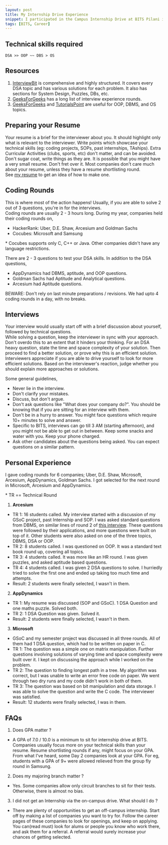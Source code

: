 ```yaml
---
layout: post
title: My Internship Drive Experience
snippet: I participated in the Campus Internship Drive at BITS Pilani in September '18. This post summarizes my experience and how can one prepare for it
tags: [BITS, Career]
---
```



## Technical skills required
```
DSA >> OOP ~~ DBS > OS
```

## Resources
1. [InterviewBit](https://www.interviewbit.com/) is comprehensive
   and highly structured. It covers every DSA topic and has
   various solutions for each problem. It also has sections for
   System Design, Puzzles, DBs, etc.
2. [GeeksForGeeks](https://www.geeksforgeeks.org/) has a long
   list of interview experience rounds.
3. [GeeksForGeeks](https://www.geeksforgeeks.org/) and
   [TutorialsPoint](https://www.tutorialspoint.com/) are useful
   for OOP, DBMS, and OS topics.

## Preparing your Resume
Your resume is a brief for the interviewer about you. It should
highlight only what is relevant to the interviewer. Write points
which showcase your technical skills (eg: coding projects, SOPs,
past internships, TAships). Extra Curricular Activities (clubs,
sports, etc) don't matter, and can be avoided.<br>
Don't sugar coat, write things as they are. It is possible that
you might have a very small resume. Don't fret over it. Most
companies don't care much about your resume, unless they have a
resume shortlisting round.<br>
See [my resume](https://pro-panda.github.io/resume.pdf) to get an
idea of how to make one.


## Coding Rounds
This is where most of the action happens! Usually, if you are able
to solve 2 out of 3 questions, you're in for the interviews.<br>
Coding rounds are usually 2 - 3 hours long. During my year,
companies held their coding rounds on,
 - HackerRank: Uber, D.E. Shaw, Arcesium and Goldman Sachs
 - Cocubes: Microsoft and Samsung

\* Cocubes supports only C, C++ or Java. Other companies didn't
   have any language restrictions.

There are 2 - 3 questions to test your DSA skills. In addition
to the DSA questions,
 - AppDynamics had DBMS, aptitude, and OOP questions.
 - Goldman Sachs had Aptitude and Analytical questions.
 - Arcesium had Aptitude questions.

BEWARE: Don't rely on last minute preparations / revisions. We
had upto 4 coding rounds in a day, with no breaks.

## Interviews
Your interview would usually start off with a brief discussion
about yourself, followed by technical questions.<br>
While solving a question, keep the interviewer in sync with your
approach. Don't overdo this to an extent that it hinders your
thinking. For an DSA heavy question, state the time and space
complexity of your solution. Then proceed to find a better
solution, or prove why this is an efficient solution. Interviewers
appreciate if you are able to drive yourself to look for more
efficient solutions. Based on the interviewer's reaction, judge
whether you should explain more approaches or solutions.

Some general guidelines,
 - Never lie in the interview.
 - Don't clarify your mistakes.
 - Discuss, but don't argue.
 - Don't ask questions like "What does your company do?". You
   should be knowing that if you are sitting for an interview
   with them.
 - Don't be in a hurry to answer. You might face questions
   which require 10+ minutes to solve and answer.
 - Specific to BITS, interviews can go till 3 AM (starting
   afternoon), and you might not be able to get out in between.
   Keep some snacks and water with you. Keep your phone charged.
 - Ask other candidates about the questions being asked. You
   can expect questions on a similar pattern.

## Personal Experience
I gave coding rounds for 6 companies; Uber, D.E. Shaw,
Microsoft, Arcesium, AppDynamics, Goldman Sachs. I got
selected for the next round in Microsoft, Arcesium and
AppDynamics.<br>

\* TR == Technical Round
1. **Arcesium**
 - TR 1: 16 students called. My interview started with a
   discussion of my GSoC project, past Internship and SOP.
   I was asked standard questions from DBMS, on similar lines
   of round 2 of [this interview](https://www.geeksforgeeks.org/arcesium-interview-experience-set-1/).
   These questions were followed by their applications, and
   more questions were built on top of it. Other students
   were also asked on one of the three topics, DBMS, DSA or OOP.
 - TR 2: 8 students called. I was questioned on OOP. It was
   a standard text book round up, covering all topics.
 - TR 3: 4 students called. It was more like an HR round. I
   was given puzzles, and asked aptitude based questions.
 - TR 4: 4 students called. I was given 2 DSA questions to
   solve. I hurriedly tried to solve the first one and ended
   up taking too much time and attempts.
 - <span class="blueh">Result:</span> 2 students were finally
   selected, I wasn't in them.

2. **AppDynamics**
 - TR 1: My resume was discussed (SOP and GSoC). 1 DSA Question
   and one maths puzzle. Solved both.
 - TR 2: 1 DSA Question was given. Solved it.
 - <span class="blueh">Result:</span> 2 students were finally
   selected, I wasn't in them.

3. **Microsoft**
 - GSoC and my semester project was discussed in all three
   rounds. All of them had 1 DSA question, which had to be written
   on paper in C.
 - TR 1: The question was a simple one on matrix manipulation. Further
   questions involving solutions of varying time and space complexity
   were built over it. I kept on discussing the approach while I
   worked on the problem.
 - TR 2: The question to finding longest path in a tree. My algorithm
   was correct, but I was unable to write an error free code on paper.
   We went through two dry runs and my code didn't work in both of them.
 - TR 3: The question was based on bit manipulation and data storage.
   I was able to solve the question and write the C code. The interviewer
   was satisfied.
 - <span class="blueh">Result:</span> 12 students were finally
   selected, I was in them.

## FAQs
1. Does GPA matter ?
  * A GPA of 7.0 / 10.0 is a minimum to sit for internship drive at BITS.
    Companies usually focus more on your technical skills than your resume.
    Resume shortlisting rounds if any, might focus on your GPA. From what
    I've heard, some Day 2 companies look at your GPA. For eg, students with
    a GPA of 9+ were allowed relieved from the group fly round in Samsung.

2. Does my majoring branch matter ?
* Yes. Some companies allow only circuit branches to sit for their tests. Otherwise, there is almost no bias.

3. I did not get an Internship via the on-campus drive. What should I do ?
* There are plenty of opportunities to get an off-campus internship. Start
  off by making a list of companies you want to try for. Follow the career
  pages of these companies to look for openings, and keep on applying. You
  can(read must) look for alums or people you know who work there, and ask
  them for a referral. A referral would surely increase your chances of
  getting selected.
